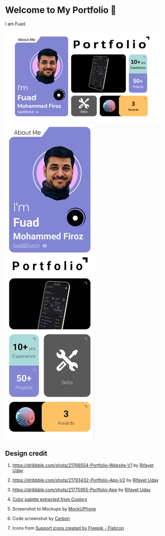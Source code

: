 # Welcome to My Portfolio 👋

I am Fuad.

![Web](./screenshots/Portfolio%20(Home%20-%2012%20Feb).png)
![Mobile](./screenshots/Portfolio-Mobile%20(Home%20-%2012%20Feb).jpg)

## Design credit

1. https://dribbble.com/shots/21766554-Portfolio-Website-V1 by [Rifayet Uday](https://dribbble.com/abc)

2. https://dribbble.com/shots/21793432-Portfolio-App-V2 by [Rifayet Uday](https://dribbble.com/abc)

3. https://dribbble.com/shots/21775955-Portfolio-App by [Rifayet Uday](https://dribbble.com/abc)

4. [Color palette extracted from Coolors](https://coolors.co/8285d3-aadbd8-585858-ffc366-efb0ff-000000)

5. Screenshot to Mockups by [MockUPhone](https://mockuphone.com/)

6. Code screenshot by [Carbon](https://carbon.now.sh/)

7. Icons from <a href="https://www.flaticon.com/free-icons/support" title="support icons">Support icons created by Freepik - Flaticon</a>
